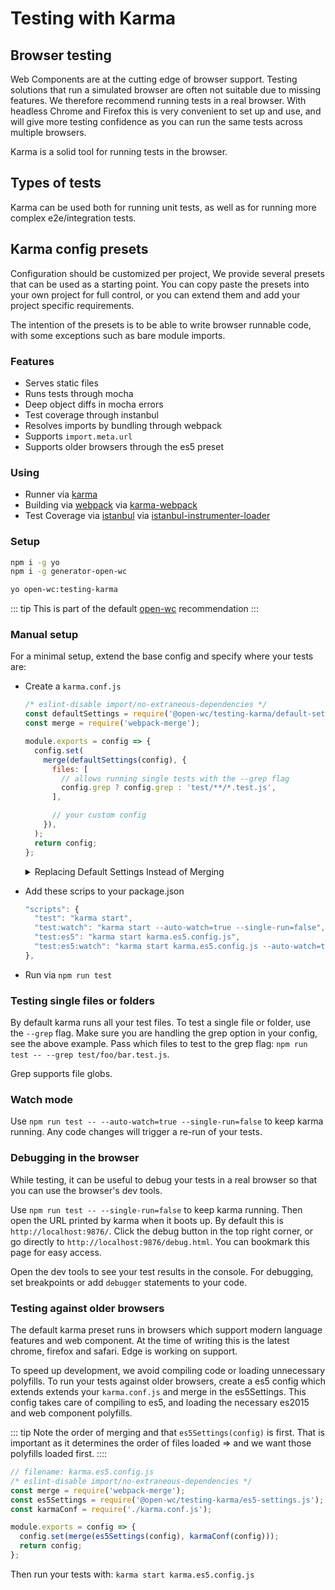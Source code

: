# Testing with Karma

[//]: # (AUTO INSERT HEADER PREPUBLISH)

## Browser testing
Web Components are at the cutting edge of browser support. Testing solutions that run a simulated browser are often not suitable due to missing features. We therefore recommend running tests in a real browser. With headless Chrome and Firefox this is very convenient to set up and use, and will give more testing confidence as you can run the same tests across multiple browsers.

Karma is a solid tool for running tests in the browser.

## Types of tests
Karma can be used both for running unit tests, as well as for running more complex e2e/integration tests.

## Karma config presets
Configuration should be customized per project, We provide several presets that can be used as a starting point. You can copy paste the presets into your own project for full control, or you can extend them and add your project specific requirements.

The intention of the presets is to be able to write browser runnable code, with some exceptions such as bare module imports.

### Features
- Serves static files
- Runs tests through mocha
- Deep object diffs in mocha errors
- Test coverage through instanbul
- Resolves imports by bundling through webpack
- Supports `import.meta.url`
- Supports older browsers through the es5 preset

### Using
- Runner via [karma](https://karma-runner.github.io/)
- Building via [webpack](https://webpack.js.org/) via [karma-webpack](https://github.com/webpack-contrib/karma-webpack)
- Test Coverage via [istanbul](https://istanbul.js.org/) via [istanbul-instrumenter-loader](https://github.com/webpack-contrib/istanbul-instrumenter-loader)

### Setup
```bash
npm i -g yo
npm i -g generator-open-wc

yo open-wc:testing-karma
```

::: tip
This is part of the default [open-wc](https://open-wc.org/) recommendation
:::

### Manual setup
For a minimal setup, extend the base config and specify where your tests are:

- Create a `karma.conf.js`
  ```js
  /* eslint-disable import/no-extraneous-dependencies */
  const defaultSettings = require('@open-wc/testing-karma/default-settings.js');
  const merge = require('webpack-merge');

  module.exports = config => {
    config.set(
      merge(defaultSettings(config), {
        files: [
          // allows running single tests with the --grep flag
          config.grep ? config.grep : 'test/**/*.test.js',
        ],

        // your custom config
      }),
    );
    return config;
  };
  ```
   <details>
    <summary>Replacing Default Settings Instead of Merging</summary>
    <br/>
    In some cases you'll want `your custom config` to include config values that replace, rather than extend, the defaults provided. To make this possible you can make advanced usage of webpack-merge to set a [merge strategy](https://github.com/survivejs/webpack-merge#mergestrategy-field-prependappendreplaceconfiguration-configuration) to follow when joining the defaults and your custom config. See below for an example that uses `replace` to change the `reports` used by `coverageIstanbulReporter`.
  
    ```js
    module.exports = config => {
      config.set(
        merge.strategy(
          {
            'coverageIstanbulReporter.reports': 'replace',
          }
        )(defaultSettings(config), {
          files: [
            // allows running single tests with the --grep flag
            config.grep ? config.grep : 'test/**/*.test.js',
          ],
          // your custom config
          coverageIstanbulReporter: {
            reports: ['html', 'lcovonly', 'text']
          }
        })
      );
      return config;
    };
    ```
  </details>
- Add these scrips to your package.json
  ```js
  "scripts": {
    "test": "karma start",
    "test:watch": "karma start --auto-watch=true --single-run=false",
    "test:es5": "karma start karma.es5.config.js",
    "test:es5:watch": "karma start karma.es5.config.js --auto-watch=true --single-run=false",
  },
  ```
- Run via `npm run test`

### Testing single files or folders
By default karma runs all your test files. To test a single file or folder, use the `--grep` flag. Make sure you are handling the grep option in your config, see the above example. Pass which files to test to the grep flag: `npm run test -- --grep test/foo/bar.test.js`.

Grep supports file globs.

### Watch mode
Use `npm run test -- --auto-watch=true --single-run=false` to keep karma running. Any code changes will trigger a re-run of your tests.

### Debugging in the browser
While testing, it can be useful to debug your tests in a real browser so that you can use the browser's dev tools.

Use `npm run test -- --single-run=false` to keep karma running. Then open the URL printed by karma when it boots up. By default this is `http://localhost:9876/`. Click the debug button in the top right corner, or go directly to `http://localhost:9876/debug.html`. You can bookmark this page for easy access.

Open the dev tools to see your test results in the console. For debugging, set breakpoints or add `debugger` statements to your code.

### Testing against older browsers
The default karma preset runs in browsers which support modern language features and web component. At the time of writing this is the latest chrome, firefox and safari. Edge is working on support.

To speed up development, we avoid compiling code or loading unnecessary polyfills. To run your tests against older browsers, create a es5 config which extends extends your `karma.conf.js` and merge in the es5Settings. This config takes care of compiling to es5, and loading the necessary es2015 and web component polyfills.

::: tip
Note the order of merging and that `es5Settings(config)` is first. That is important as it determines the order of files loaded => and we want those polyfills loaded first.
::::

```javascript
// filename: karma.es5.config.js
/* eslint-disable import/no-extraneous-dependencies */
const merge = require('webpack-merge');
const es5Settings = require('@open-wc/testing-karma/es5-settings.js');
const karmaConf = require('./karma.conf.js');

module.exports = config => {
  config.set(merge(es5Settings(config), karmaConf(config)));
  return config;
};
```

Then run your tests with: `karma start karma.es5.config.js`

<script>
  export default {
    mounted() {
      const editLink = document.querySelector('.edit-link a');
      if (editLink) {
        const url = editLink.href;
        editLink.href = url.substr(0, url.indexOf('/master/')) + '/master/packages/testing-karma/README.md';
      }
    }
  }
</script>
